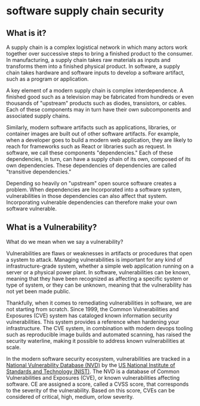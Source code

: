 
# software supply chain security

## What is it?

A supply chain is a complex logistical network in which many actors work together over successive steps to bring a finished product to the consumer. In manufacturing, a supply chain takes raw materials as inputs and transforms them into a finished physical product. In software, a supply chain takes hardware and software inputs to develop a software artifact, such as a program or application.

A key element of a modern supply chain is complex interdependence. A finished good such as a television may be fabricated from hundreds or even thousands of "upstream" products such as diodes, transistors, or cables. Each of these components may in turn have their own subcomponents and associated supply chains.

Similarly, modern software artifacts such as applications, libraries, or container images are built out of other software artifacts. For example, when a developer goes to build a modern web application, they are likely to reach for frameworks such as React or libraries such as request. In software, we call these components "dependencies." Each of these dependencies, in turn, can have a supply chain of its own, composed of its own dependencies. These dependencies of dependencies are called "transitive dependencies."

Depending so heavily on "upstream" open source software creates a problem. When dependencies are Incorporated into a software system, vulnerabilities in those dependencies can also affect that system. Incorporating vulnerable dependencies can therefore make your own software vulnerable.

## What is a Vulnerability?

What do we mean when we say a vulnerability?

Vulnerabilities are flaws or weaknesses in artifacts or procedures that open a system to attack. Managing vulnerabilities is important for any kind of infrastructure-grade system, whether a simple web application running on a server or a physical power plant. In software, vulnerabilities can be known, meaning that they have been recognized as affecting a specific system or type of system, or they can be unknown, meaning that the vulnerability has not yet been made public.

Thankfully, when it comes to remediating vulnerabilities in software, we are not starting from scratch. Since 1999, the Common Vulnerabilities and Exposures (CVE) system has cataloged known information security vulnerabilities. This system provides a reference when hardening your infrastructure. The CVE system, in combination with modern devops tooling such as reproducible image builds and automated scanning, has raised the security waterline, making it possible to address known vulnerabilities at scale.

In the modern software security ecosystem, vulnerabilities are tracked in a [National Vulnerability Database (NVD)](https://nvd.nist.gov/) by the [US National Institute of Standards and Technology (NIST)](https://www.nist.gov/). The NVD is a database of Common Vulnerabilities and Exposures (CVE), or known vulnerabilities affecting software. CE are assigned a score, called a CVSS score, that corresponds to the severity of the vulnerability. Based on this score, CVEs can be considered of critical, high, medium, orlow severity. 



